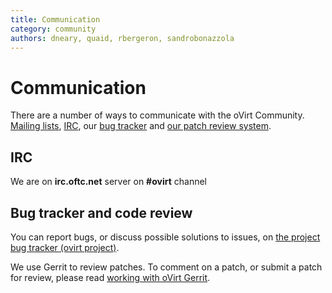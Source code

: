 ```yaml
---
title: Communication
category: community
authors: dneary, quaid, rbergeron, sandrobonazzola
---
```


# Communication

There are a number of ways to communicate with the oVirt Community. [ Mailing lists](/community/about/mailing-lists.html), [IRC](#irc), our [bug tracker](https://bugzilla.redhat.com/enter_bug.cgi?classification=oVirt) and [our patch review system](http://gerrit.ovirt.org).

## IRC

We are on **irc.oftc.net** server on **#ovirt** channel

## Bug tracker and code review

You can report bugs, or discuss possible solutions to issues, on [the project bug tracker (ovirt project)](https://bugzilla.redhat.com/enter_bug.cgi?classification=oVirt).

We use Gerrit to review patches. To comment on a patch, or submit a patch for review, please read [working with oVirt Gerrit](/develop/dev-process/working-with-gerrit.html).
